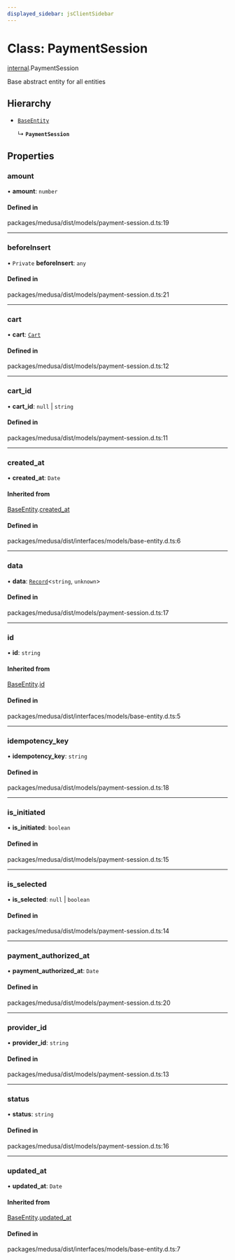 ```yaml
---
displayed_sidebar: jsClientSidebar
---
```


# Class: PaymentSession

[internal](../modules/internal-3.md).PaymentSession

Base abstract entity for all entities

## Hierarchy

- [`BaseEntity`](internal-1.BaseEntity.md)

  ↳ **`PaymentSession`**

## Properties

### amount

• **amount**: `number`

#### Defined in

packages/medusa/dist/models/payment-session.d.ts:19

___

### beforeInsert

• `Private` **beforeInsert**: `any`

#### Defined in

packages/medusa/dist/models/payment-session.d.ts:21

___

### cart

• **cart**: [`Cart`](internal-3.Cart.md)

#### Defined in

packages/medusa/dist/models/payment-session.d.ts:12

___

### cart\_id

• **cart\_id**: ``null`` \| `string`

#### Defined in

packages/medusa/dist/models/payment-session.d.ts:11

___

### created\_at

• **created\_at**: `Date`

#### Inherited from

[BaseEntity](internal-1.BaseEntity.md).[created_at](internal-1.BaseEntity.md#created_at)

#### Defined in

packages/medusa/dist/interfaces/models/base-entity.d.ts:6

___

### data

• **data**: [`Record`](../modules/internal.md#record)<`string`, `unknown`\>

#### Defined in

packages/medusa/dist/models/payment-session.d.ts:17

___

### id

• **id**: `string`

#### Inherited from

[BaseEntity](internal-1.BaseEntity.md).[id](internal-1.BaseEntity.md#id)

#### Defined in

packages/medusa/dist/interfaces/models/base-entity.d.ts:5

___

### idempotency\_key

• **idempotency\_key**: `string`

#### Defined in

packages/medusa/dist/models/payment-session.d.ts:18

___

### is\_initiated

• **is\_initiated**: `boolean`

#### Defined in

packages/medusa/dist/models/payment-session.d.ts:15

___

### is\_selected

• **is\_selected**: ``null`` \| `boolean`

#### Defined in

packages/medusa/dist/models/payment-session.d.ts:14

___

### payment\_authorized\_at

• **payment\_authorized\_at**: `Date`

#### Defined in

packages/medusa/dist/models/payment-session.d.ts:20

___

### provider\_id

• **provider\_id**: `string`

#### Defined in

packages/medusa/dist/models/payment-session.d.ts:13

___

### status

• **status**: `string`

#### Defined in

packages/medusa/dist/models/payment-session.d.ts:16

___

### updated\_at

• **updated\_at**: `Date`

#### Inherited from

[BaseEntity](internal-1.BaseEntity.md).[updated_at](internal-1.BaseEntity.md#updated_at)

#### Defined in

packages/medusa/dist/interfaces/models/base-entity.d.ts:7
